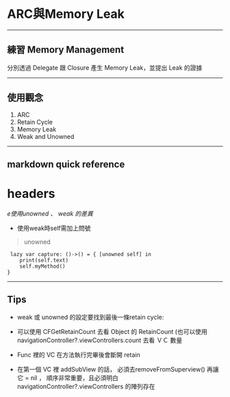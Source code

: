 # ARC與Memory Leak

----
## 練習 Memory Management

> 
分別透過 Delegate 跟 Closure 產生 Memory Leak，並提出 Leak 的證據

----
## 使用觀念

1. ARC
2. Retain Cycle
3. Memory Leak
4. Weak and Unowned
----
## markdown quick reference
# headers

*e使用unowned 、 weak 的差異*



* 使用weak時self需加上問號

>unowned 

     lazy var capture: ()->() = { [unowned self] in
        print(self.text)
        self.myMethod()
    }


----
## Tips
* weak 或 unowned 的設定要找到最後一條retain cycle:

                      
* 可以使用 CFGetRetainCount 去看 Object 的 RetainCount
(也可以使用 navigationController?.viewControllers.count 去看 ＶＣ 數量

*  Func 裡的 VC 在方法執行完畢後會斷開 retain

* 在第一個 VC 裡 addSubView 的話， 必須去removeFromSuperview() 再讓它 = nil ， 順序非常重要，且必須明白 navigationController?.viewControllers 的陣列存在
